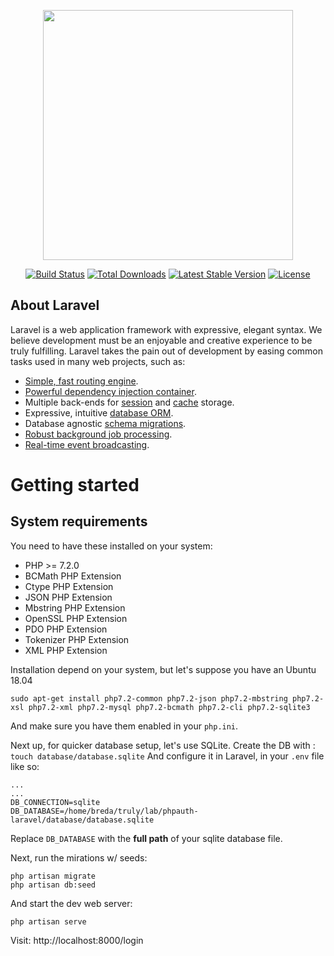 <p align="center"><img src="https://res.cloudinary.com/dtfbvvkyp/image/upload/v1566331377/laravel-logolockup-cmyk-red.svg" width="400"></p>

<p align="center">
<a href="https://travis-ci.org/laravel/framework"><img src="https://travis-ci.org/laravel/framework.svg" alt="Build Status"></a>
<a href="https://packagist.org/packages/laravel/framework"><img src="https://poser.pugx.org/laravel/framework/d/total.svg" alt="Total Downloads"></a>
<a href="https://packagist.org/packages/laravel/framework"><img src="https://poser.pugx.org/laravel/framework/v/stable.svg" alt="Latest Stable Version"></a>
<a href="https://packagist.org/packages/laravel/framework"><img src="https://poser.pugx.org/laravel/framework/license.svg" alt="License"></a>
</p>

## About Laravel

Laravel is a web application framework with expressive, elegant syntax. We believe development must be an enjoyable and creative experience to be truly fulfilling. Laravel takes the pain out of development by easing common tasks used in many web projects, such as:

- [Simple, fast routing engine](https://laravel.com/docs/routing).
- [Powerful dependency injection container](https://laravel.com/docs/container).
- Multiple back-ends for [session](https://laravel.com/docs/session) and [cache](https://laravel.com/docs/cache) storage.
- Expressive, intuitive [database ORM](https://laravel.com/docs/eloquent).
- Database agnostic [schema migrations](https://laravel.com/docs/migrations).
- [Robust background job processing](https://laravel.com/docs/queues).
- [Real-time event broadcasting](https://laravel.com/docs/broadcasting).


# Getting started

## System requirements
You need to have these installed on your system:
- PHP >= 7.2.0
- BCMath PHP Extension
- Ctype PHP Extension
- JSON PHP Extension
- Mbstring PHP Extension
- OpenSSL PHP Extension
- PDO PHP Extension
- Tokenizer PHP Extension
- XML PHP Extension

Installation depend on your system, but let's suppose you have an Ubuntu 18.04
```
sudo apt-get install php7.2-common php7.2-json php7.2-mbstring php7.2-xsl php7.2-xml php7.2-mysql php7.2-bcmath php7.2-cli php7.2-sqlite3
```
And make sure you have them enabled in your `php.ini`. 

Next up, for quicker database setup, let's use SQLite.
Create the DB with : `touch database/database.sqlite`
And configure it in Laravel, in your `.env` file like so:
```
...
...
DB_CONNECTION=sqlite
DB_DATABASE=/home/breda/truly/lab/phpauth-laravel/database/database.sqlite
```
Replace `DB_DATABASE` with the **full path** of your sqlite database file.

Next, run the mirations w/ seeds:
```
php artisan migrate
php artisan db:seed
```

And start the dev web server:
```
php artisan serve
```

Visit: http://localhost:8000/login